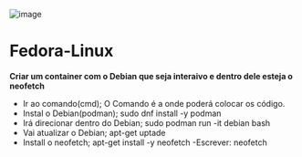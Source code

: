 ![image](https://github.com/Lafossato/Fedora-Linux/assets/92603640/50885d0f-39eb-4d76-a011-b3d6eacc11b1)

# Fedora-Linux

**Criar um container com o Debian que seja interaivo e dentro dele esteja o neofetch**
  - Ir ao comando(cmd);
 O Comando é a onde poderá colocar os código.
  - Instal o Debian(podman);
 sudo dnf install -y podman
  - Irá direcionar dentro do Debian;
 sudo podman run -it debian bash
  - Vai atualizar o Debian;
 apt-get uptade
  - Install o neofetch;
 apt-get install -y neofetch
  -Escrever: neofetch
